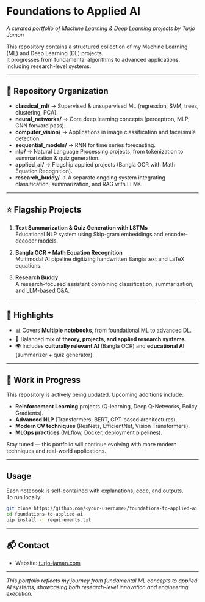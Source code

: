 # Foundations to Applied AI  
_A curated portfolio of Machine Learning & Deep Learning projects by Turjo Jaman_

This repository contains a structured collection of my Machine Learning (ML) and Deep Learning (DL) projects.  
It progresses from fundamental algorithms to advanced applications, including research-level systems.  

---

## 📂 Repository Organization

- **classical_ml/** → Supervised & unsupervised ML (regression, SVM, trees, clustering, PCA).  
- **neural_networks/** → Core deep learning concepts (perceptron, MLP, CNN forward pass).  
- **computer_vision/** → Applications in image classification and face/smile detection.  
- **sequential_models/** → RNN for time series forecasting.  
- **nlp/** → Natural Language Processing projects, from tokenization to summarization & quiz generation.  
- **applied_ai/** → Flagship applied projects (Bangla OCR with Math Equation Recognition).  
- **research_buddy/** → A separate ongoing system integrating classification, summarization, and RAG with LLMs.  

---

## ⭐ Flagship Projects

1. **Text Summarization & Quiz Generation with LSTMs**  
   Educational NLP system using Skip-gram embeddings and encoder-decoder models.  

2. **Bangla OCR + Math Equation Recognition**  
   Multimodal AI pipeline digitizing handwritten Bangla text and LaTeX equations.  

3. **Research Buddy**  
   A research-focused assistant combining classification, summarization, and LLM-based Q&A.  

---

## 🚀 Highlights

- 📊 Covers **Multiple notebooks**, from foundational ML to advanced DL.  
- 🧠 Balanced mix of **theory, projects, and applied research systems**.  
- 🌍 Includes **culturally relevant AI** (Bangla OCR) and **educational AI** (summarizer + quiz generator).  

---

## 🔄 Work in Progress

This repository is actively being updated. Upcoming additions include:  

- **Reinforcement Learning** projects (Q-learning, Deep Q-Networks, Policy Gradients).  
- **Advanced NLP** (Transformers, BERT, GPT-based architectures).  
- **Modern CV techniques** (ResNets, EfficientNet, Vision Transformers).  
- **MLOps practices** (MLflow, Docker, deployment pipelines).  

Stay tuned — this portfolio will continue evolving with more modern techniques and real-world applications.  

---

##  Usage

Each notebook is self-contained with explanations, code, and outputs.  
To run locally:  

```bash
git clone https://github.com/<your-username>/foundations-to-applied-ai.git
cd foundations-to-applied-ai
pip install -r requirements.txt
```

---

## 📬 Contact

- Website: [turjo-jaman.com](https://turjo-jaman.com)  
 

---

_This portfolio reflects my journey from fundamental ML concepts to applied AI systems, showcasing both research-level innovation and engineering execution._
